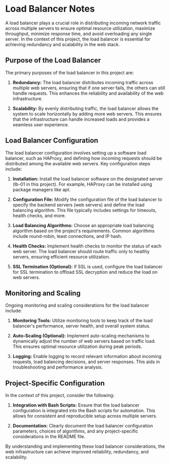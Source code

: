 # Load Balancer Notes

A load balancer plays a crucial role in distributing incoming network traffic across multiple servers to ensure optimal resource utilization, maximize throughput, minimize response time, and avoid overloading any single server. In the context of this project, the load balancer is essential for achieving redundancy and scalability in the web stack.

## Purpose of the Load Balancer

The primary purposes of the load balancer in this project are:

1. **Redundancy:** The load balancer distributes incoming traffic across multiple web servers, ensuring that if one server fails, the others can still handle requests. This enhances the reliability and availability of the web infrastructure.

2. **Scalability:** By evenly distributing traffic, the load balancer allows the system to scale horizontally by adding more web servers. This ensures that the infrastructure can handle increased loads and provides a seamless user experience.

## Load Balancer Configuration

The load balancer configuration involves setting up a software load balancer, such as HAProxy, and defining how incoming requests should be distributed among the available web servers. Key configuration steps include:

1. **Installation:** Install the load balancer software on the designated server (lb-01 in this project). For example, HAProxy can be installed using package managers like apt.

2. **Configuration File:** Modify the configuration file of the load balancer to specify the backend servers (web servers) and define the load balancing algorithm. This file typically includes settings for timeouts, health checks, and more.

3. **Load Balancing Algorithms:** Choose an appropriate load balancing algorithm based on the project's requirements. Common algorithms include round-robin, least connections, and IP hash.

4. **Health Checks:** Implement health checks to monitor the status of each web server. The load balancer should route traffic only to healthy servers, ensuring efficient resource utilization.

5. **SSL Termination (Optional):** If SSL is used, configure the load balancer for SSL termination to offload SSL decryption and reduce the load on web servers.

## Monitoring and Scaling

Ongoing monitoring and scaling considerations for the load balancer include:

1. **Monitoring Tools:** Utilize monitoring tools to keep track of the load balancer's performance, server health, and overall system status.

2. **Auto-Scaling (Optional):** Implement auto-scaling mechanisms to dynamically adjust the number of web servers based on traffic load. This ensures optimal resource utilization during peak periods.

3. **Logging:** Enable logging to record relevant information about incoming requests, load balancing decisions, and server responses. This aids in troubleshooting and performance analysis.

## Project-Specific Configuration

In the context of this project, consider the following:

1. **Integration with Bash Scripts:** Ensure that the load balancer configuration is integrated into the Bash scripts for automation. This allows for consistent and reproducible setup across multiple servers.

2. **Documentation:** Clearly document the load balancer configuration parameters, choices of algorithms, and any project-specific considerations in the README file.

By understanding and implementing these load balancer considerations, the web infrastructure can achieve improved reliability, redundancy, and scalability.

